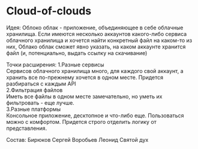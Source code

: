 # Cloud-of-clouds

Идея: Облоко облак - приложение, объединяющее в себе облачные хранилища. 
Если имеются несколько аккаунтов какого-либо сервиса облачного хранилища и хочется найти конкретный файл на каком-то из них, Облако облак сможет явно указать, на каком аккаунте хранится файл (и, потенциально, выдать ссылку на скачивание)

Точки расширения:
1.Разные сервисы  
Сервисов облачного хранилища много, для каждого свой аккаунт, а хранить все по-прежнему хочется в одном месте. Придется разбираться с каждым API  
2.Фильтрация файлов  
Иметь все файлы в одном месте замечательно, но уметь их фильтровать - еще лучше.   
3.Разные платформы  
Консольное приложение, десктопное и что-либо еще. Пользоваться можно с комфортом. Придется строго отделить логику от представления.  

Состав: 
Бирюков Сергей
Воробьев Леонид
Святой дух

